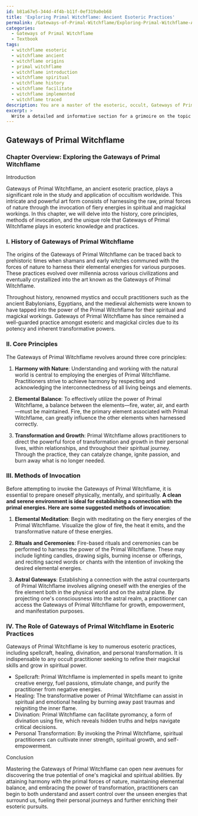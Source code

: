 ```yaml
---
id: b81a67e5-344d-4f4b-b11f-0ef319a0eb68
title: 'Exploring Primal Witchflame: Ancient Esoteric Practices'
permalink: /Gateways-of-Primal-Witchflame/Exploring-Primal-Witchflame-Ancient-Esoteric-Practices/
categories:
  - Gateways of Primal Witchflame
  - Textbook
tags:
  - witchflame esoteric
  - witchflame ancient
  - witchflame origins
  - primal witchflame
  - witchflame introduction
  - witchflame spiritual
  - witchflame history
  - witchflame facilitate
  - witchflame implemented
  - witchflame traced
description: You are a master of the esoteric, occult, Gateways of Primal Witchflame and education, you have written many textbooks on the subject in ways that provide students with rich and deep understanding of the subject. You are being asked to write textbook-like sections on a topic and you do it with full context, explainability, and reliability in accuracy to the true facts of the topic at hand, in a textbook style that a student would easily be able to learn from, in a rich, engaging, and contextual way. Always include relevant context (such as formulas and history), related concepts, and in a way that someone can gain deep insights from.
excerpt: > 
  Write a detailed and informative section for a grimoire on the topic of Gateways of Primal Witchflame, covering its history, core principles, methods of invocation, and the role it plays in the esoteric practices. Ensure that the content is accessible and engaging for a student wishing to gain deep insights and understanding of this occult domain.
---
```


## Gateways of Primal Witchflame

### Chapter Overview: Exploring the Gateways of Primal Witchflame

Introduction

Gateways of Primal Witchflame, an ancient esoteric practice, plays a significant role in the study and application of occultism worldwide. This intricate and powerful art form consists of harnessing the raw, primal forces of nature through the invocation of fiery energies in spiritual and magickal workings. In this chapter, we will delve into the history, core principles, methods of invocation, and the unique role that Gateways of Primal Witchflame plays in esoteric knowledge and practices.

### I. History of Gateways of Primal Witchflame

The origins of the Gateways of Primal Witchflame can be traced back to prehistoric times when shamans and early witches communed with the forces of nature to harness their elemental energies for various purposes. These practices evolved over millennia across various civilizations and eventually crystallized into the art known as the Gateways of Primal Witchflame.

Throughout history, renowned mystics and occult practitioners such as the ancient Babylonians, Egyptians, and the medieval alchemists were known to have tapped into the power of the Primal Witchflame for their spiritual and magickal workings. Gateways of Primal Witchflame has since remained a well-guarded practice amongst esoteric and magickal circles due to its potency and inherent transformative powers.

### II. Core Principles

The Gateways of Primal Witchflame revolves around three core principles:

1. ****Harmony with Nature****: Understanding and working with the natural world is central to employing the energies of Primal Witchflame. Practitioners strive to achieve harmony by respecting and acknowledging the interconnectedness of all living beings and elements.

2. ****Elemental Balance****: To effectively utilize the power of Primal Witchflame, a balance between the elements—fire, water, air, and earth—must be maintained. Fire, the primary element associated with Primal Witchflame, can greatly influence the other elements when harnessed correctly. 

3. ****Transformation and Growth****: Primal Witchflame allows practitioners to direct the powerful force of transformation and growth in their personal lives, within relationships, and throughout their spiritual journey. Through the practice, they can catalyze change, ignite passion, and burn away what is no longer needed.

### III. Methods of Invocation

Before attempting to invoke the Gateways of Primal Witchflame, it is essential to prepare oneself physically, mentally, and spiritually. **A clean and serene environment is ideal for establishing a connection with the primal energies. Here are some suggested methods of invocation**:

1. ****Elemental Meditation****: Begin with meditating on the fiery energies of the Primal Witchflame. Visualize the glow of fire, the heat it emits, and the transformative nature of these energies. 

2. ****Rituals and Ceremonies****: Fire-based rituals and ceremonies can be performed to harness the power of the Primal Witchflame. These may include lighting candles, drawing sigils, burning incense or offerings, and reciting sacred words or chants with the intention of invoking the desired elemental energies. 

3. ****Astral Gateways****: Establishing a connection with the astral counterparts of Primal Witchflame involves aligning oneself with the energies of the fire element both in the physical world and on the astral plane. By projecting one's consciousness into the astral realm, a practitioner can access the Gateways of Primal Witchflame for growth, empowerment, and manifestation purposes.

### IV. The Role of Gateways of Primal Witchflame in Esoteric Practices

Gateways of Primal Witchflame is key to numerous esoteric practices, including spellcraft, healing, divination, and personal transformation. It is indispensable to any occult practitioner seeking to refine their magickal skills and grow in spiritual power.

- Spellcraft: Primal Witchflame is implemented in spells meant to ignite creative energy, fuel passions, stimulate change, and purify the practitioner from negative energies.
- Healing: The transformative power of Primal Witchflame can assist in spiritual and emotional healing by burning away past traumas and reigniting the inner flame.
- Divination: Primal Witchflame can facilitate pyromancy, a form of divination using fire, which reveals hidden truths and helps navigate critical decisions.
- Personal Transformation: By invoking the Primal Witchflame, spiritual practitioners can cultivate inner strength, spiritual growth, and self-empowerment.

Conclusion

Mastering the Gateways of Primal Witchflame can open new avenues for discovering the true potential of one's magickal and spiritual abilities. By attaining harmony with the primal forces of nature, maintaining elemental balance, and embracing the power of transformation, practitioners can begin to both understand and assert control over the unseen energies that surround us, fueling their personal journeys and further enriching their esoteric pursuits.
